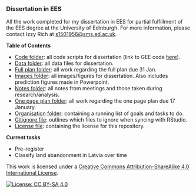 ### Dissertation in EES

All the work completed for my dissertation in EES for partial fulfillment of the EES degree at the University of Edinburgh. For more information, please contact Izzy Rich at s1501956@sms.ed.ac.uk. 


**Table of Contents**
- [Code folder](/code): all code scripts for dissertation (link to GEE code [here](https://code.earthengine.google.com/?accept_repo=users/izzyrich/dissertation_work)).
- [Data folder](/data): all data files for dissertation.
- [Full plan folder](/full_plan): all work regarding the full plan due 31 Jan.
- [Images folder](/images): all images/figures for dissertation. Also includes prediction figures made in Powerpoint.
- [Notes folder](/notes): all notes from meetings and those taken during research/analysis.
- [One page plan folder](/one_page_plan): all work regarding the one page plan due 17 January.
- [Organisation folder](/organisation): containing a running list of goals and tasks to do.
- [Gitignore file](/.gitignore): outlines which files to ignore when syncing with RStudio.
- [License file](/license.txt): containing the license for this repository.

**Current tasks**
- Pre-register
- Classify land abandonment in Latvia over time

This work is licensed under a [Creative Commons Attribution-ShareAlike 4.0 International License](https://creativecommons.org/licenses/by-sa/4.0/).

[![License: CC BY-SA 4.0](https://licensebuttons.net/l/by-sa/4.0/80x15.png)](https://creativecommons.org/licenses/by-sa/4.0/)
